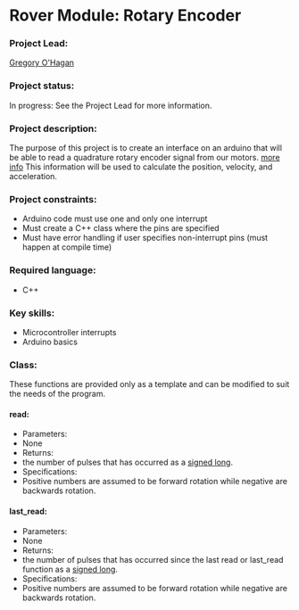 # Rover Module: Rotary Encoder

### Project Lead:
[Gregory O'Hagan](https://github.com/Gregory-OHagan)

### Project status:
In progress: See the Project Lead for more information.

### Project description:
The purpose of this project is to create an interface on an arduino that will be
able to read a quadrature rotary encoder signal from our motors. [more info](http://www.dynapar.com/Technology/Encoder_Basics/Quadrature_Encoder/)
This information will be used to calculate the position, velocity, and acceleration.

### Project constraints:
 * Arduino code must use one and only one interrupt
 * Must create a C++ class where the pins are specified
 * Must have error handling if user specifies non-interrupt pins (must happen at compile time)

### Required language:
 * C++

### Key skills:
 * Microcontroller interrupts
 * Arduino basics 

### Class:
These functions are provided only as a template and can be modified to suit the needs of the program.

#### read:
 * Parameters:
  * None
 * Returns:
  * the number of pulses that has occurred as a [signed long](https://learn.sparkfun.com/tutorials/data-types-in-arduino).
 * Specifications:
  * Positive numbers are assumed to be forward rotation while negative are backwards rotation.

#### last_read:
* Parameters:
 * None
* Returns:
 * the number of pulses that has occurred since the last read or last_read function as a [signed long](https://learn.sparkfun.com/tutorials/data-types-in-arduino).
* Specifications:
 * Positive numbers are assumed to be forward rotation while negative are backwards rotation.
